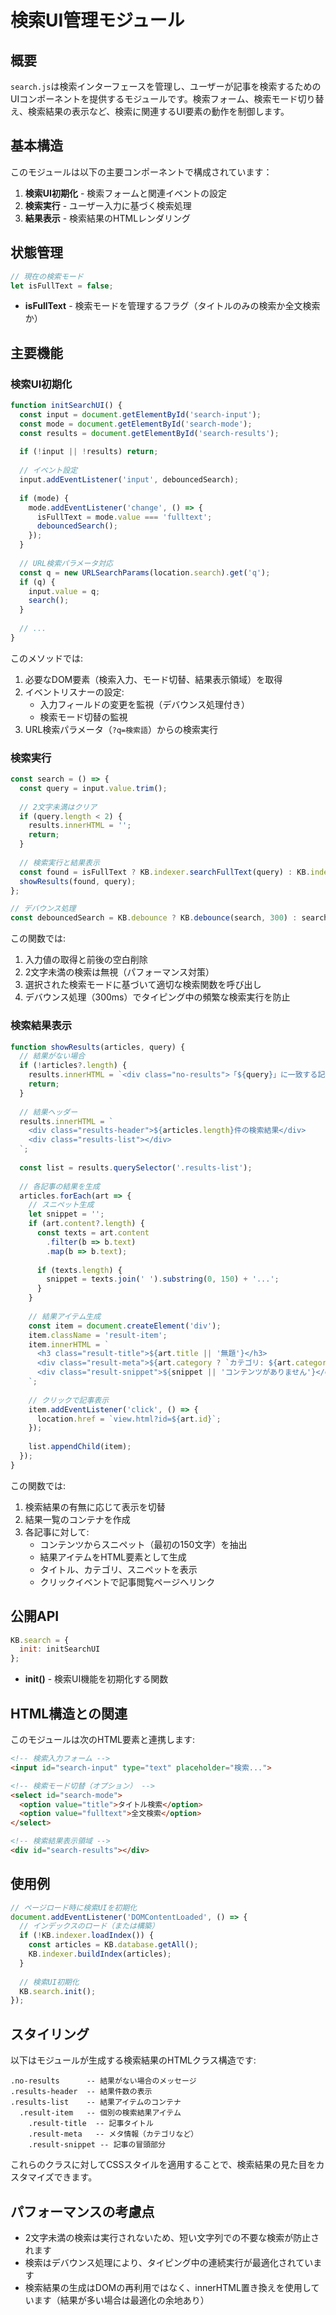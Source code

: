 # 検索UI管理モジュール

## 概要

`search.js`は検索インターフェースを管理し、ユーザーが記事を検索するためのUIコンポーネントを提供するモジュールです。検索フォーム、検索モード切り替え、検索結果の表示など、検索に関連するUI要素の動作を制御します。

## 基本構造

このモジュールは以下の主要コンポーネントで構成されています：

1. **検索UI初期化** - 検索フォームと関連イベントの設定
2. **検索実行** - ユーザー入力に基づく検索処理
3. **結果表示** - 検索結果のHTMLレンダリング

## 状態管理

```javascript
// 現在の検索モード
let isFullText = false;
```

- **isFullText** - 検索モードを管理するフラグ（タイトルのみの検索か全文検索か）

## 主要機能

### 検索UI初期化

```javascript
function initSearchUI() {
  const input = document.getElementById('search-input');
  const mode = document.getElementById('search-mode');
  const results = document.getElementById('search-results');
  
  if (!input || !results) return;
  
  // イベント設定
  input.addEventListener('input', debouncedSearch);
  
  if (mode) {
    mode.addEventListener('change', () => {
      isFullText = mode.value === 'fulltext';
      debouncedSearch();
    });
  }
  
  // URL検索パラメータ対応
  const q = new URLSearchParams(location.search).get('q');
  if (q) {
    input.value = q;
    search();
  }
  
  // ...
}
```

このメソッドでは:
1. 必要なDOM要素（検索入力、モード切替、結果表示領域）を取得
2. イベントリスナーの設定:
   - 入力フィールドの変更を監視（デバウンス処理付き）
   - 検索モード切替の監視
3. URL検索パラメータ（`?q=検索語`）からの検索実行

### 検索実行

```javascript
const search = () => {
  const query = input.value.trim();
  
  // 2文字未満はクリア
  if (query.length < 2) {
    results.innerHTML = '';
    return;
  }
  
  // 検索実行と結果表示
  const found = isFullText ? KB.indexer.searchFullText(query) : KB.indexer.searchByTitle(query);
  showResults(found, query);
};

// デバウンス処理
const debouncedSearch = KB.debounce ? KB.debounce(search, 300) : search;
```

この関数では:
1. 入力値の取得と前後の空白削除
2. 2文字未満の検索は無視（パフォーマンス対策）
3. 選択された検索モードに基づいて適切な検索関数を呼び出し
4. デバウンス処理（300ms）でタイピング中の頻繁な検索実行を防止

### 検索結果表示

```javascript
function showResults(articles, query) {
  // 結果がない場合
  if (!articles?.length) {
    results.innerHTML = `<div class="no-results">「${query}」に一致する記事はありません</div>`;
    return;
  }
  
  // 結果ヘッダー
  results.innerHTML = `
    <div class="results-header">${articles.length}件の検索結果</div>
    <div class="results-list"></div>
  `;
  
  const list = results.querySelector('.results-list');
  
  // 各記事の結果を生成
  articles.forEach(art => {
    // スニペット生成
    let snippet = '';
    if (art.content?.length) {
      const texts = art.content
        .filter(b => b.text)
        .map(b => b.text);
      
      if (texts.length) {
        snippet = texts.join(' ').substring(0, 150) + '...';
      }
    }
    
    // 結果アイテム生成
    const item = document.createElement('div');
    item.className = 'result-item';
    item.innerHTML = `
      <h3 class="result-title">${art.title || '無題'}</h3>
      <div class="result-meta">${art.category ? `カテゴリ: ${art.category}` : ''}</div>
      <div class="result-snippet">${snippet || 'コンテンツがありません'}</div>
    `;
    
    // クリックで記事表示
    item.addEventListener('click', () => {
      location.href = `view.html?id=${art.id}`;
    });
    
    list.appendChild(item);
  });
}
```

この関数では:
1. 検索結果の有無に応じて表示を切替
2. 結果一覧のコンテナを作成
3. 各記事に対して:
   - コンテンツからスニペット（最初の150文字）を抽出
   - 結果アイテムをHTML要素として生成
   - タイトル、カテゴリ、スニペットを表示
   - クリックイベントで記事閲覧ページへリンク

## 公開API

```javascript
KB.search = {
  init: initSearchUI
};
```

- **init()** - 検索UI機能を初期化する関数

## HTML構造との関連

このモジュールは次のHTML要素と連携します:

```html
<!-- 検索入力フォーム -->
<input id="search-input" type="text" placeholder="検索...">

<!-- 検索モード切替（オプション） -->
<select id="search-mode">
  <option value="title">タイトル検索</option>
  <option value="fulltext">全文検索</option>
</select>

<!-- 検索結果表示領域 -->
<div id="search-results"></div>
```

## 使用例

```javascript
// ページロード時に検索UIを初期化
document.addEventListener('DOMContentLoaded', () => {
  // インデックスのロード（または構築）
  if (!KB.indexer.loadIndex()) {
    const articles = KB.database.getAll();
    KB.indexer.buildIndex(articles);
  }
  
  // 検索UI初期化
  KB.search.init();
});
```

## スタイリング

以下はモジュールが生成する検索結果のHTMLクラス構造です:

```
.no-results      -- 結果がない場合のメッセージ
.results-header  -- 結果件数の表示
.results-list    -- 結果アイテムのコンテナ
  .result-item   -- 個別の検索結果アイテム
    .result-title  -- 記事タイトル
    .result-meta   -- メタ情報（カテゴリなど）
    .result-snippet -- 記事の冒頭部分
```

これらのクラスに対してCSSスタイルを適用することで、検索結果の見た目をカスタマイズできます。

## パフォーマンスの考慮点

- 2文字未満の検索は実行されないため、短い文字列での不要な検索が防止されます
- 検索はデバウンス処理により、タイピング中の連続実行が最適化されています
- 検索結果の生成はDOMの再利用ではなく、innerHTML置き換えを使用しています（結果が多い場合は最適化の余地あり） 